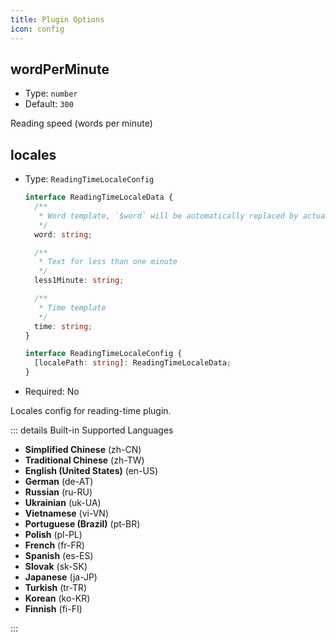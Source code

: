 ```yaml
---
title: Plugin Options
icon: config
---
```


## wordPerMinute

- Type: `number`
- Default: `300`

Reading speed (words per minute)

## locales

- Type: `ReadingTimeLocaleConfig`

  ```ts
  interface ReadingTimeLocaleData {
    /**
     * Word template, `$word` will be automatically replaced by actual words
     */
    word: string;

    /**
     * Text for less than one minute
     */
    less1Minute: string;

    /**
     * Time template
     */
    time: string;
  }

  interface ReadingTimeLocaleConfig {
    [localePath: string]: ReadingTimeLocaleData;
  }
  ```

- Required: No

Locales config for reading-time plugin.

::: details Built-in Supported Languages

- **Simplified Chinese** (zh-CN)
- **Traditional Chinese** (zh-TW)
- **English (United States)** (en-US)
- **German** (de-AT)
- **Russian** (ru-RU)
- **Ukrainian** (uk-UA)
- **Vietnamese** (vi-VN)
- **Portuguese (Brazil)** (pt-BR)
- **Polish** (pl-PL)
- **French** (fr-FR)
- **Spanish** (es-ES)
- **Slovak** (sk-SK)
- **Japanese** (ja-JP)
- **Turkish** (tr-TR)
- **Korean** (ko-KR)
- **Finnish** (fi-FI)

:::
